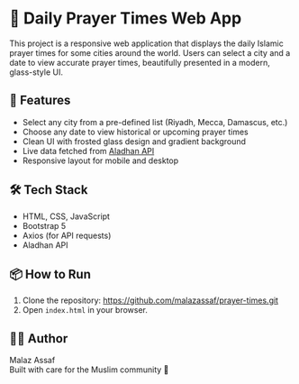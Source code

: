 # 🕌 Daily Prayer Times Web App

This project is a responsive web application that displays the daily Islamic prayer times for some cities around the world. Users can select a city and a date to view accurate prayer times, beautifully presented in a modern, glass-style UI.

## 🌟 Features
- Select any city from a pre-defined list (Riyadh, Mecca, Damascus, etc.)
- Choose any date to view historical or upcoming prayer times
- Clean UI with frosted glass design and gradient background
- Live data fetched from [Aladhan API](https://aladhan.com/prayer-times-api)
- Responsive layout for mobile and desktop

## 🛠️ Tech Stack
- HTML, CSS, JavaScript
- Bootstrap 5
- Axios (for API requests)
- Aladhan API


## 📦 How to Run
1. Clone the repository:
https://github.com/malazassaf/prayer-times.git
2. Open `index.html` in your browser.

## 🧑‍💻 Author
Malaz Assaf  
Built with care for the Muslim community 💙
